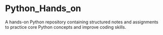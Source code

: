 # Python_Hands_on
A hands-on Python repository containing structured notes and assignments to practice core Python concepts and improve coding skills.

